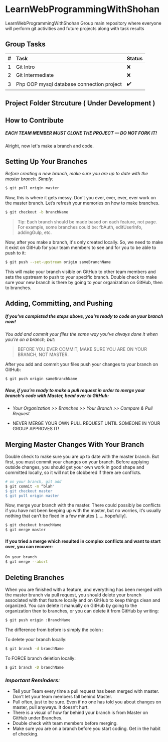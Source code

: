 # LearnWebProgrammingWithShohan
LearnWebProgrammingWithShohan Group main repository where everyone will perform git activities and future projects along with task results

## Group Tasks

| #  | Task | Status |
| ------------- | :--- | ------------- |
| 1  | Git Intro  | :x:  |
| 2  | Git Intermediate  | :x:   |
| 3  | Php OOP mysql database connection project  | :heavy_check_mark:  |
## Project Folder Strcuture ( Under Development )

## How to Contribute


##### _EACH TEAM MEMBER MUST CLONE THE PROJECT — DO NOT FORK IT!_
Alright, now let's make a branch and code.

## Setting Up Your Branches

*Before creating a new branch, make sure you are up to date with the master branch. Simply:*
```sh
$ git pull origin master
```

Now, this is where it gets messy. Don’t you ever, ever, ever, ever work on the master branch. Let’s refresh your memories on how to make branches.
```sh
$ git checkout -b branchName
```
>Tip: Each branch should be made based on each feature, not page. For example, some branches could be:
fbAuth,
editUserInfo,
addingGulp,
etc.

Now, after you make a branch, it's only created locally. So, we need to make it exist on GitHub for your team members to see and for you to be able to push to it:

```sh
$ git push --set-upstream origin sameBranchName
```
This will make your branch visible on GitHub to other team members and sets the upstream to push to your specific branch. Double check to make sure your new branch is there by going to your organization on GitHub, then to branches.

## Adding, Committing, and Pushing
##### If you've completed the steps above, you're ready to code on your branch now!

*You add and commit your files the same way you've always done it when you’re on a branch, but:*

>BEFORE YOU EVER COMMIT, MAKE SURE YOU ARE ON YOUR BRANCH, NOT MASTER.

After you add and commit your files push your changes to your branch on GitHub:
```sh
$ git push origin sameBranchName
```
##### Now, if you’re ready to make a pull request in order to merge your branch's code with Master, head over to GitHub:
- _Your Organization >> Branches >> Your Branch >> Compare & Pull Request_

- NEVER MERGE YOUR OWN PULL REQUEST UNTIL SOMEONE IN YOUR GROUP APPROVES IT!

## Merging Master Changes With Your Branch
Double check to make sure you are up to date with the master branch. But first, you must commit your changes on your branch. Before applying outside changes, you should get your own work in good shape and committed locally, so it will not be clobbered if there are conflicts.

```sh
# on your branch, git add
$ git commit -m “blah"
$ git checkout master
$ git pull origin master
```
Now, merge your branch with the master. There could possibly be conflicts if you have not been keeping up with the master, but no worries, it’s usually nothing that can’t be fixed in a few minutes [……hopefully].

```sh
$ git checkout branchName
$ git merge master
```

#### If you tried a merge which resulted in complex conflicts and want to start over, you can recover:

```sh
On your branch
$ git merge --abort
```

## Deleting Branches
When you are finished with a feature, and everything has been merged with the master branch via pull request, you should delete your branch associated with that feature locally and on GitHub to keep things clean and organized. You can delete it manually on GitHub by going to the organization then to branches, or you can delete it from GitHub by writing:

```sh
$ git push origin :BranchName
```
The difference from before is simply the colon :

To delete your branch locally:

```sh
$ git branch -d branchName
```

To FORCE branch deletion locally:

```sh
$ git branch -D branchName
```

### _Important Reminders:_

- Tell your Team every time a pull request has been merged with master. Don’t let your team members fall behind Master.
- Pull often, just to be sure. Even if no one has told you about changes on master, pull anyways. It doesn’t hurt.
- There is a visual of how far behind your branch is from Master on GitHub under Branches.
- Double check with team members before merging.
- Make sure you are on a branch before you start coding. Get in the habit of checking.
